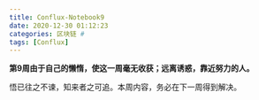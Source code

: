 ```yaml
---
title: Conflux-Notebook9
date: 2020-12-30 01:12:23
categories: 区块链 #
tags: [Conflux]
---
```


**第9周由于自己的懒惰，使这一周毫无收获；远离诱惑，靠近努力的人。**



悟已往之不谏，知来者之可追。本周内容，务必在下一周得到解决。